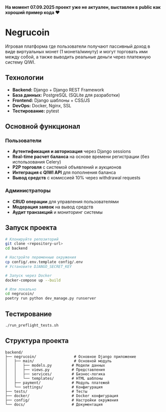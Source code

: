 **На момент 07.09.2025 проект уже не актуален, выставлен в public как хороший пример кода ❤️**

# Negrucoin

Игровая платформа где пользователи получают пассивный доход в виде виртуальных монет (1 монета/минуту) и могут торговать ими между собой, а также выводить реальные деньги через платежную систему QIWI.

## Технологии

- **Backend:** Django + Django REST Framework
- **База данных:** PostgreSQL (SQLite для разработки)
- **Frontend:** Django шаблоны + CSS/JS
- **DevOps:** Docker, Nginx, SSL
- **Тестирование:** pytest

## Основной функционал

### Пользователи
- **Аутентификация и авторизация** через Django sessions
- **Real-time расчет баланса** на основе времени регистрации (без использования Celery)
- **P2P торговля** с системой объявлений и аукционов
- **Интеграция с QIWI API** для пополнения баланса
- **Вывод средств** с комиссией 10% через withdrawal requests

### Администраторы
- **CRUD операции** для управления пользователями
- **Модерация заявок** на вывод средств
- **Аудит транзакций** и мониторинг системы

## Запуск проекта

```bash
# Клонируйте репозиторий
git clone <repository-url>
cd backend

# Настройте переменные окружения
cp config/.env.template config/.env
# Установите DJANGO_SECRET_KEY

# Запуск через Docker
docker-compose up --build

# Или локально
cd negrucoin/
poetry run python dev_manage.py runserver
```

## Тестирование

```bash
./run_preflight_tests.sh
```

## Структура проекта

```
backend/
├── negrucoin/                 # Основное Django приложение
│   ├── main/                  # Основной модуль
│   │   ├── models.py         # Модели данных
│   │   ├── views.py          # Представления
│   │   ├── services/         # Бизнес-логика
│   │   └── templates/        # HTML шаблоны
│   ├── payment/              # Модуль платежей
│   └── settings/             # Конфигурация
├── tests/                    # Тесты
├── docker/                   # Docker конфигурация
├── config/                   # Настройки окружения
└── docs/                     # Документация
```